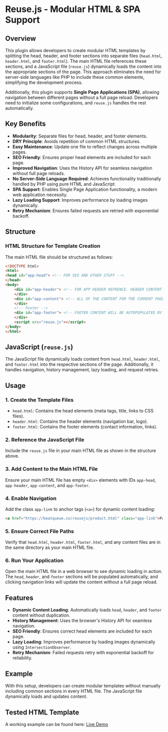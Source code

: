 # Reuse.js - Modular HTML & SPA Support

## Overview
This plugin allows developers to create modular HTML templates by splitting the head, header, and footer sections into separate files (`head.html`, `header.html`, and `footer.html`). The main HTML file references these sections, and a JavaScript file (`reuse.js`) dynamically loads the content into the appropriate sections of the page. This approach eliminates the need for server-side languages like PHP to include these common elements, simplifying the development process.

Additionally, this plugin supports **Single Page Applications (SPA)**, allowing navigation between different pages without a full page reload. Developers need to initialize some configurations, and `reuse.js` handles the rest automatically.

## Key Benefits

- **Modularity**: Separate files for head, header, and footer elements.
- **DRY Principle**: Avoids repetition of common HTML structures.
- **Easy Maintenance**: Update one file to reflect changes across multiple pages.
- **SEO Friendly**: Ensures proper head elements are included for each page.
- **Improved Navigation**: Uses the History API for seamless navigation without full page reloads.
- **No Server-Side Language Required**: Achieves functionality traditionally handled by PHP using pure HTML and JavaScript.
- **SPA Support**: Enables Single Page Application functionality, a modern web application necessity.
- **Lazy Loading Support**: Improves performance by loading images dynamically.
- **Retry Mechanism**: Ensures failed requests are retried with exponential backoff.

## Structure

### HTML Structure for Template Creation
The main HTML file should be structured as follows:

```html
<!DOCTYPE html>
<html>
<head id="app-head"> <!-- FOR SEO AND OTHER STUFF -->
</head>
<body>
    <div id="app-header"> <!-- FOR APP HEADER REFRENCE. HEADER CONTENT WILL BE AUTOPOPULATED HERE BY APP.JS -->
    </div>
    <div id="app-content"> <!-- ALL OF THE CONTENT FOR THE CURRENT PAGE WILL GO HERE -->
    </div>
    <!-- Footer -->
    <div id="app-footer"> <!-- FOOTER CONTENT WILL BE AUTOPOPULATED BY APP.JS -->
    </div>
    <script src="reuse.js"></script>
</body>
</html>
```

## JavaScript (`reuse.js`)

The JavaScript file dynamically loads content from `head.html`, `header.html`, and `footer.html` into the respective sections of the page. Additionally, it handles navigation, history management, lazy loading, and request retries.

## Usage

### 1. Create the Template Files

- `head.html`: Contains the head elements (meta tags, title, links to CSS files).
- `header.html`: Contains the header elements (navigation bar, logo).
- `footer.html`: Contains the footer elements (contact information, links).

### 2. Reference the JavaScript File
Include the `reuse.js` file in your main HTML file as shown in the structure above.

### 3. Add Content to the Main HTML File
Ensure your main HTML file has empty `<div>` elements with IDs `app-head`, `app-header`, `app-content`, and `app-footer`.

### 4. Enable Navigation
Add the class `app-link` to anchor tags (`<a>`) for dynamic content loading:

```html
<a href="https://beatqueue.co/reusejs/product.html" class="app-link">Page 1</a>
```

### 5. Ensure Correct File Paths
Verify that `head.html`, `header.html`, `footer.html`, and any content files are in the same directory as your main HTML file.

### 6. Run Your Application
Open the main HTML file in a web browser to see dynamic loading in action. The `head`, `header`, and `footer` sections will be populated automatically, and clicking navigation links will update the content without a full page reload.

## Features

- **Dynamic Content Loading**: Automatically loads `head`, `header`, and `footer` content without duplication.
- **History Management**: Uses the browser's History API for seamless navigation.
- **SEO Friendly**: Ensures correct head elements are included for each page.
- **Lazy Loading**: Improves performance by loading images dynamically using `IntersectionObserver`.
- **Retry Mechanism**: Failed requests retry with exponential backoff for reliability.

## Example

With this setup, developers can create modular templates without manually including common sections in every HTML file. The JavaScript file dynamically loads and updates content.

## Tested HTML Template
A working example can be found here: [Live Demo](https://beatqueue.co/reusejs)

